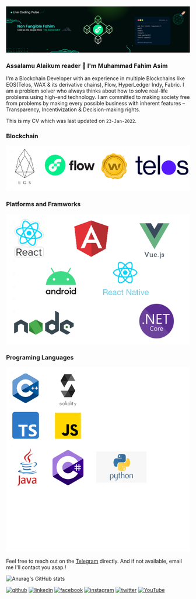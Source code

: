 ![Blockchain Developer](https://github.com/masterEye-07/masterEye-07/blob/main/images/banner.png)

### Assalamu Alaikum reader 👋 I'm Muhammad Fahim Asim
I'm a Blockchain Developer with an experience in multiple Blockchains like EOS(Telos, WAX & its derivative chains), Flow, HyperLedger Indy, Fabric.
I am a problem solver who always thinks about how to solve real-life problems using high-end technology. I am committed to making society free from problems by making every possible business with inherent features – Transparency, Incentivization & Decision-making rights.

This is my CV which was last updated on `23-Jan-2022`.

### Blockchain
 <img src="./images/blockchains.png" alt="Blockchain" /> 
 
### Platforms and Framworks
 <img src="./images/framwworks.png" alt="Frameworks" /> 
 
### Programing Languages
 <img src="./images/languages.png" alt="Languages" /> 

Feel free to reach out on the [Telegram](https://t.me/@ShamGir) directly. And if not available, email me I'll contact you asap.!


![Anurag's GitHub stats](https://github-readme-stats.vercel.app/api?username=masterEye-07&show_icons=true&theme=radical)

[<img src='https://cdn.jsdelivr.net/npm/simple-icons@3.0.1/icons/github.svg' alt='github' height='40'>](https://github.com/https://github.com/masterEye-07)  [<img src='https://cdn.jsdelivr.net/npm/simple-icons@3.0.1/icons/linkedin.svg' alt='linkedin' height='40'>](https://www.linkedin.com/in/https://www.linkedin.com/in/muhammad-fahim-asim//)  [<img src='https://cdn.jsdelivr.net/npm/simple-icons@3.0.1/icons/facebook.svg' alt='facebook' height='40'>](https://www.facebook.com/https://www.facebook.com/fahimasim007/)  [<img src='https://cdn.jsdelivr.net/npm/simple-icons@3.0.1/icons/instagram.svg' alt='instagram' height='40'>](https://www.instagram.com/https://www.instagram.com/mfahimasim//)  [<img src='https://cdn.jsdelivr.net/npm/simple-icons@3.0.1/icons/twitter.svg' alt='twitter' height='40'>](https://twitter.com/https://twitter.com/sakhat_logics)  [<img src='https://cdn.jsdelivr.net/npm/simple-icons@3.0.1/icons/youtube.svg' alt='YouTube' height='40'>](https://www.youtube.com/channel/https://www.youtube.com/channel/UC1l24J-W_-RmJ7pRPhAFl9w)
